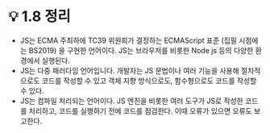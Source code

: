# 💡 1.8 정리

* JS는 ECMA 주최하에 TC39 위원회가 결정하는 ECMAScript 표준 (집필 시점에는 BS2019) 을 구현한 언어이다. JS는 브라우저를 비롯한 Node js 등의 다양한 환경에서 실행된다.&#x20;
* JS는 다중 패러다임 언어입니다. 개발자는 JS 문법이나 여러 기능을 사용해 절차적으로도 코드를 작성할 수 있고 객체 지향 방식으로도, 함수형으로도 코드를 작성할 수 있다.
* JS는 컴파일 처리되는 언어이다. JS 엔진을 비롯한 여러 도구가 JS로 작성한 코드를 처리하고, 코드를 실행하기 전에 코드를 점검한다. 이때 오류가 있으면 오류도 보고한다.&#x20;
